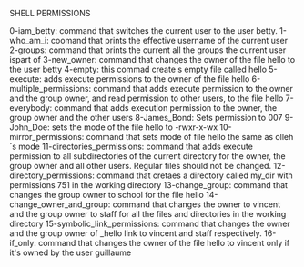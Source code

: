 SHELL PERMISSIONS

0-iam_betty: command that switches the current user to the user betty.
1-who_am_i: coomand that prints the effective username of the current user
2-groups: command that prints the current all the groups the current user ispart of
3-new_owner: command that changes the owner of the file hello to the user betty
4-empty: this commad create s empty file called hello
5-execute: adds execute permissions to the owner of the file hello
6-multiple_permissions: command that adds execute permission to the owner and the group owner, and read permission to other users, to the file hello
7-everybody: command that adds execution permission to the owner, the group owner and the other users
8-James_Bond: Sets permission to 007
9-John_Doe: sets the mode of the file hello to -rwxr-x-wx
10-mirror_permissions: command that sets mode of file hello the same as olleh´s mode
11-directories_permissions: command that adds execute permission to all subdirectories of the current directory for the owner, the group owner and all other users. Regular files should not be changed.
12-directory_permissions: command that cretaes a directory called my_dir with permissions 751 in the working directory
13-change_group: command that changes the group owner to school for the file hello
14-change_owner_and_group: command that changes the owner to vincent and the group owner to staff for all the files and directories in the working directory
15-symbolic_link_permissions: command that changes the owner and the group owner of _hello link to vincent and staff respectively.
16-if_only: command that changes the owner of the file hello to vincent only if it's owned by the user guillaume